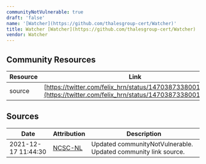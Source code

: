```yaml
---
communityNotVulnerable: true
draft: 'false'
name: '[Watcher](https://github.com/thalesgroup-cert/Watcher)'
title: Watcher [Watcher](https://github.com/thalesgroup-cert/Watcher)
vendor: Watcher
---
```



## Community Resources
| Resource | Link |
| --- | --- |
| source | [https://twitter.com/felix_hrn/status/1470387338001977344](https://twitter.com/felix_hrn/status/1470387338001977344) |


## Sources
| Date | Attribution | Description |
| --- | --- | --- |
| 2021-12-17 11:44:30 | [NCSC-NL](https://github.com/NCSC-NL/log4shell/blob/main/software/README.md) | Updated communityNotVulnerable. Updated community link source.  |
